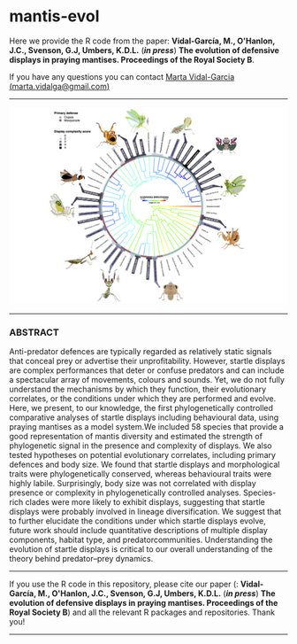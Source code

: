 # mantis-evol

Here we provide the R code from the paper: **Vidal-García, M., O'Hanlon, J.C., Svenson, G.J, Umbers, K.D.L.** (***in press***) **The evolution of defensive displays in praying mantises. Proceedings of the Royal Society B**.

If you have any questions you can contact [Marta Vidal-Garcia (marta.vidalga@gmail.com)](marta.vidalga@gmail.com)

***
<img width="1200" alt="Fig 2" src="https://github.com/marta-vidalgarcia/mantis-evol/blob/master/figs/Figure_2.png">

***

### **ABSTRACT**

Anti-predator defences are typically regarded as relatively static signals that
conceal prey or advertise their unprofitability. However, startle displays are
complex performances that deter or confuse predators and can include a spectacular
array of movements, colours and sounds. Yet, we do not fully
understand the mechanisms by which they function, their evolutionary correlates,
or the conditions under which they are performed and evolve. Here, we
present, to our knowledge, the first phylogenetically controlled comparative
analyses of startle displays including behavioural data, using praying mantises
as a model system.We included 58 species that provide a good representation
of mantis diversity and estimated the strength of phylogenetic signal in the
presence and complexity of displays. We also tested hypotheses on potential
evolutionary correlates, including primary defences and body size. We
found that startle displays and morphological traits were phylogenetically
conserved, whereas behavioural traits were highly labile. Surprisingly, body
size was not correlated with display presence or complexity in phylogenetically
controlled analyses. Species-rich clades were more likely to exhibit
displays, suggesting that startle displays were probably involved in lineage
diversification. We suggest that to further elucidate the conditions under
which startle displays evolve, future work should include quantitative descriptions
of multiple display components, habitat type, and predatorcommunities.
Understanding the evolution of startle displays is critical to our overall
understanding of the theory behind predator–prey dynamics.

***

If you use the R code in this repository, please cite our paper (: **Vidal-García, M., O'Hanlon, J.C., Svenson, G.J, Umbers, K.D.L.** (***in press***) **The evolution of defensive displays in praying mantises. Proceedings of the Royal Society B**) and all the relevant R packages and repositories. Thank you!

***